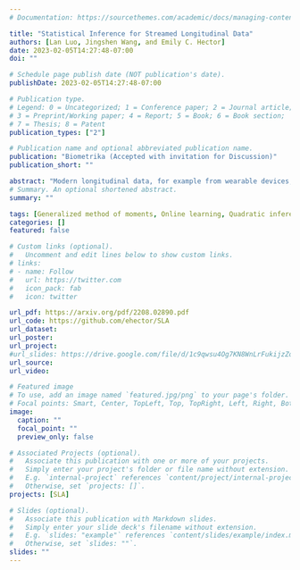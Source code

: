 ```yaml
---
# Documentation: https://sourcethemes.com/academic/docs/managing-content/

title: "Statistical Inference for Streamed Longitudinal Data"
authors: [Lan Luo, Jingshen Wang, and Emily C. Hector]
date: 2023-02-05T14:27:48-07:00
doi: ""

# Schedule page publish date (NOT publication's date).
publishDate: 2023-02-05T14:27:48-07:00

# Publication type.
# Legend: 0 = Uncategorized; 1 = Conference paper; 2 = Journal article;
# 3 = Preprint/Working paper; 4 = Report; 5 = Book; 6 = Book section;
# 7 = Thesis; 8 = Patent
publication_types: ["2"]

# Publication name and optional abbreviated publication name.
publication: "Biometrika (Accepted with invitation for Discussion)"
publication_short: ""

abstract: "Modern longitudinal data, for example from wearable devices, measure biological signals on a fixed set of participants at a diverging number of time points. Traditional statistical methods are not equipped to handle the computational burden of repeatedly analyzing the cumulatively growing dataset each time new data is collected. We propose a new estimation and inference framework for dynamic updating of point estimates and their standard errors along sequentially collected datasets with dependence both within and between datasets. The key technique is a decomposition of the extended inference function vector of the quadratic inference function constructed over the cumulative longitudinal data into a sum of summary statistics over data batches. We show how this sum can be recursively updated without the need to access the whole dataset, resulting in a computationally efficient streaming procedure with minimal loss of statistical efficiency. We prove the consistency and asymptotic normality of our streaming estimator as the number of data batches diverges, even as the number of independent participants remains fixed. Simulations highlight the advantages of our approach over traditional statistical methods that assume independence between data batches. Finally, we investigate the relationship between physical activity and several diseases through the analysis of National Health and Nutrition Examination Survey accelerometry data."
# Summary. An optional shortened abstract.
summary: ""

tags: [Generalized method of moments, Online learning, Quadratic inference functions, Scalable computing, Serial dependence]
categories: []
featured: false

# Custom links (optional).
#   Uncomment and edit lines below to show custom links.
# links:
# - name: Follow
#   url: https://twitter.com
#   icon_pack: fab
#   icon: twitter

url_pdf: https://arxiv.org/pdf/2208.02890.pdf
url_code: https://github.com/ehector/SLA
url_dataset:
url_poster: 
url_project:
#url_slides: https://drive.google.com/file/d/1c9qwsu4Og7KN8WnLrFukijzZoh9Mbd6D/view?usp=sharing
url_source:
url_video:

# Featured image
# To use, add an image named `featured.jpg/png` to your page's folder. 
# Focal points: Smart, Center, TopLeft, Top, TopRight, Left, Right, BottomLeft, Bottom, BottomRight.
image:
  caption: ""
  focal_point: ""
  preview_only: false

# Associated Projects (optional).
#   Associate this publication with one or more of your projects.
#   Simply enter your project's folder or file name without extension.
#   E.g. `internal-project` references `content/project/internal-project/index.md`.
#   Otherwise, set `projects: []`.
projects: [SLA]

# Slides (optional).
#   Associate this publication with Markdown slides.
#   Simply enter your slide deck's filename without extension.
#   E.g. `slides: "example"` references `content/slides/example/index.md`.
#   Otherwise, set `slides: ""`.
slides: ""
---
```

